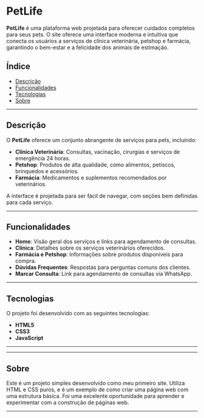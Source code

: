 # PetLife

**PetLife** é uma plataforma web projetada para oferecer cuidados completos para seus pets. O site oferece uma interface moderna e intuitiva que conecta os usuários a serviços de clínica veterinária, petshop e farmácia, garantindo o bem-estar e a felicidade dos animais de estimação.

## Índice

- [Descrição](#descrição)
- [Funcionalidades](#funcionalidades)
- [Tecnologias](#tecnologias)
- [Sobre](#sobre)

---

## Descrição

O **PetLife** oferece um conjunto abrangente de serviços para pets, incluindo:

- **Clínica Veterinária**: Consultas, vacinação, cirurgias e serviços de emergência 24 horas.
- **Petshop**: Produtos de alta qualidade, como alimentos, petiscos, brinquedos e acessórios.
- **Farmácia**: Medicamentos e suplementos recomendados por veterinários.

A interface é projetada para ser fácil de navegar, com seções bem definidas para cada serviço.

---

## Funcionalidades

- **Home**: Visão geral dos serviços e links para agendamento de consultas.
- **Clínica**: Detalhes sobre os serviços veterinários oferecidos.
- **Farmácia e Petshop**: Informações sobre produtos disponíveis para compra.
- **Dúvidas Frequentes**: Respostas para perguntas comuns dos clientes.
- **Marcar Consulta**: Link para agendamento de consultas via WhatsApp.

---

## Tecnologias

O projeto foi desenvolvido com as seguintes tecnologias:

- **HTML5**
- **CSS3**
- **JavaScript**

---

---

## Sobre

Este é um projeto simples desenvolvido como meu primeiro site. Utiliza HTML e CSS puros, e é um exemplo de como criar uma página web com uma estrutura básica. Foi uma excelente oportunidade para aprender e experimentar com a construção de páginas web.

---
